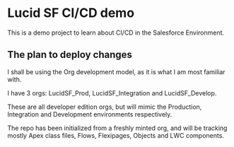 # Lucid SF CI/CD demo

This is a demo project to learn about CI/CD in the Salesforce Environment. 

## The plan to deploy changes

I shall be using the Org development model, as it is what I am most familiar with.

I have 3 orgs: LucidSF_Prod, LucidSF_Integration and LucidSF_Develop.

These are all developer edition orgs, but will mimic the Production, Integration and Development environments respectively.

The repo has been initialized from a freshly minted org, and will be tracking mostly Apex class files, Flows, Flexipages, Objects and LWC components.

